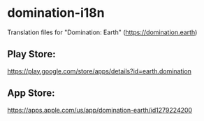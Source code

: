 # domination-i18n
Translation files for "Domination: Earth" (https://domination.earth)

## Play Store:
https://play.google.com/store/apps/details?id=earth.domination

## App Store:
https://apps.apple.com/us/app/domination-earth/id1279224200
